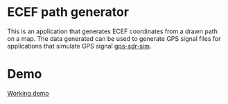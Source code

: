 # ECEF path generator
This is an application that generates ECEF coordinates from a drawn path on a map. 
The data generated can be used to generate GPS signal files for applications that 
simulate GPS signal [gps-sdr-sim](https://github.com/osqzss/gps-sdr-sim).

# Demo

[Working demo](http://46.32.229.68/ECEF/)
